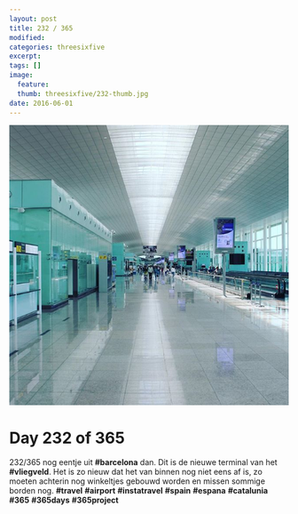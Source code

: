 ```yaml
---
layout: post
title: 232 / 365
modified:
categories: threesixfive
excerpt:
tags: []
image:
  feature: 
  thumb: threesixfive/232-thumb.jpg
date: 2016-06-01
---
```


![232](/images/threesixfive/232.jpg)

# Day 232 of 365

232/365 nog eentje uit **\#barcelona** dan. Dit is de nieuwe terminal van het **\#vliegveld**. Het is zo nieuw dat het van binnen nog niet eens af is, zo moeten achterin nog winkeltjes gebouwd worden en missen sommige borden nog. **\#travel** **\#airport** **\#instatravel** **\#spain** **\#espana** **\#catalunia** **\#365** **\#365days** **\#365project**
